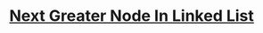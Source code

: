 # [Next Greater Node In Linked List](https://leetcode.com/problems/next-greater-node-in-linked-list/)
